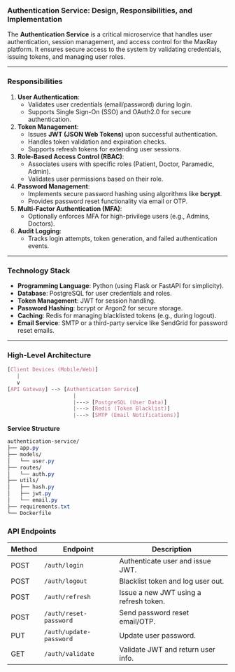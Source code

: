 ### **Authentication Service: Design, Responsibilities, and Implementation**

The **Authentication Service** is a critical microservice that handles user authentication, session management, and access control for the MaxRay platform. It ensures secure access to the system by validating credentials, issuing tokens, and managing user roles.

---

### **Responsibilities**

1. **User Authentication**:
    - Validates user credentials (email/password) during login.
    - Supports Single Sign-On (SSO) and OAuth2.0 for secure authentication.
2. **Token Management**:
    - Issues **JWT (JSON Web Tokens)** upon successful authentication.
    - Handles token validation and expiration checks.
    - Supports refresh tokens for extending user sessions.
3. **Role-Based Access Control (RBAC)**:
    - Associates users with specific roles (Patient, Doctor, Paramedic, Admin).
    - Validates user permissions based on their role.
4. **Password Management**:
    - Implements secure password hashing using algorithms like **bcrypt**.
    - Provides password reset functionality via email or OTP.
5. **Multi-Factor Authentication (MFA)**:
    - Optionally enforces MFA for high-privilege users (e.g., Admins, Doctors).
6. **Audit Logging**:
    - Tracks login attempts, token generation, and failed authentication events.
---
### **Technology Stack**
- **Programming Language**: Python (using Flask or FastAPI for simplicity).
- **Database**: PostgreSQL for user credentials and roles.
- **Token Management**: JWT for session handling.
- **Password Hashing**: bcrypt or Argon2 for secure storage.
- **Caching**: Redis for managing blacklisted tokens (e.g., during logout).
- **Email Service**: SMTP or a third-party service like SendGrid for password reset emails.

---
### **High-Level Architecture**
``` css
[Client Devices (Mobile/Web)]
   |
   v
[API Gateway] --> [Authentication Service]
                     |
                     |---> [PostgreSQL (User Data)]
                     |---> [Redis (Token Blacklist)]
                     |---> [SMTP (Email Notifications)]

```
**Service Structure**
``` css
authentication-service/
├── app.py
├── models/
│   └── user.py
├── routes/
│   └── auth.py
├── utils/
│   ├── hash.py
│   ├── jwt.py
│   └── email.py
├── requirements.txt
└── Dockerfile
```

### **API Endpoints**

|**Method**|**Endpoint**|**Description**|
|---|---|---|
|POST|`/auth/login`|Authenticate user and issue JWT.|
|POST|`/auth/logout`|Blacklist token and log user out.|
|POST|`/auth/refresh`|Issue a new JWT using a refresh token.|
|POST|`/auth/reset-password`|Send password reset email/OTP.|
|PUT|`/auth/update-password`|Update user password.|
|GET|`/auth/validate`|Validate JWT and return user info.|

